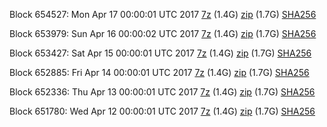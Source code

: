 Block 654527: Mon Apr 17 00:00:01 UTC 2017 [7z](https://transfer.sh/IUPEl/bootstrap.dat.20170417.7z) (1.4G) [zip](https://transfer.sh/DxAwt/bootstrap.dat.20170417.zip) (1.7G) [SHA256](https://transfer.sh/LUrlS/sha256.txt)

Block 653979: Sun Apr 16 00:00:02 UTC 2017 [7z](https://transfer.sh/4r6HS/bootstrap.dat.20170416.7z) (1.4G) [zip](https://transfer.sh/222LO/bootstrap.dat.20170416.zip) (1.7G) [SHA256](https://transfer.sh/DxtIA/sha256.txt)

Block 653427: Sat Apr 15 00:00:01 UTC 2017 [7z](https://transfer.sh/3xazI/bootstrap.dat.20170415.7z) (1.4G) [zip](https://transfer.sh/TqyXJ/bootstrap.dat.20170415.zip) (1.7G) [SHA256](https://transfer.sh/oFDmu/sha256.txt)

Block 652885: Fri Apr 14 00:00:01 UTC 2017 [7z](https://transfer.sh/fth7O/bootstrap.dat.20170414.7z) (1.4G) [zip](https://transfer.sh/Gjmm7/bootstrap.dat.20170414.zip) (1.7G) [SHA256](https://transfer.sh/4M3zc/sha256.txt)

Block 652336: Thu Apr 13 00:00:01 UTC 2017 [7z](https://transfer.sh/11aZb6/bootstrap.dat.20170413.7z) (1.4G) [zip](https://transfer.sh/KV6ja/bootstrap.dat.20170413.zip) (1.7G) [SHA256](https://transfer.sh/O6gXs/sha256.txt)

Block 651780: Wed Apr 12 00:00:01 UTC 2017 [7z](https://transfer.sh/bbVcL/bootstrap.dat.20170412.7z) (1.4G) [zip](https://transfer.sh/nro2Z/bootstrap.dat.20170412.zip) (1.7G) [SHA256](https://transfer.sh/1178U7/sha256.txt)
